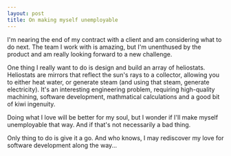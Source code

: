 ```yaml
---
layout: post
title: On making myself unemployable
---
```


I'm nearing the end of my contract with a client and am considering what to do next. The team I work with is amazing, but I'm unenthused by the product and am really looking forward to a new challenge.

One thing I really want to do is design and build an array of heliostats. Heliostats are mirrors that reflect the sun's rays to a collector, allowing you to either heat water, or generate steam (and using that steam, generate electricity).
It's an interesting engineering problem, requiring high-quality machining, software development, mathmatical calculations and a good bit of kiwi ingenuity.

Doing what I love will be better for my soul, but I wonder if I'll make myself unemployable that way. And if that's not necessarily a bad thing.

Only thing to do is give it a go. And who knows, I may rediscover my love for software development along the way...